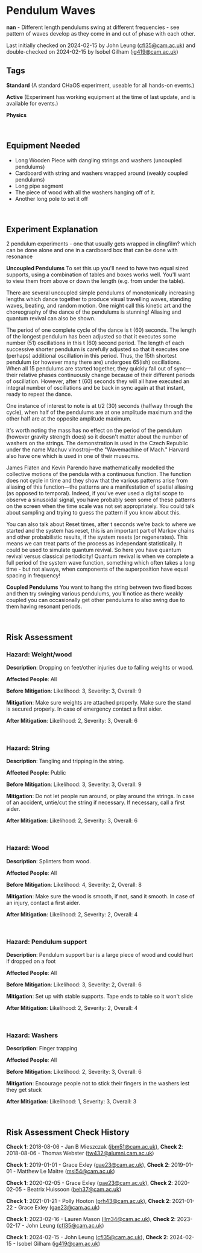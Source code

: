 # Pendulum Waves

**nan** - Different length pendulums swing at different frequencies - see pattern of waves develop as they come in and out of phase with each other.

Last initially checked on 2024-02-15 by John Leung (cfl35@cam.ac.uk) and double-checked on 2024-02-15 by Isobel Gilham (ig419@cam.ac.uk)

## Tags
<!--- Start Tags (DO NOT REMOVE THIS COMMENT) --->

**Standard** (A standard CHaOS experiment, useable for all hands-on events.)

**Active** (Experiment has working equipment at the time of last update, and is available for events.)

**Physics**
<!--- End Tags (DO NOT REMOVE THIS COMMENT) --->

<br/>

## Equipment Needed 
- Long Wooden Piece with dangling strings and washers (uncoupled pendulums)
- Cardboard with string and washers wrapped around (weakly coupled pendulums)
- Long pipe segment
- The piece of wood with all the washers hanging off of it.
- Another long pole to set it off

<br/>

## Experiment Explanation 

2 pendulum experiments - one that usually gets wrapped in clingfilm? which can be done alone and one in a cardboard box that can be done with resonance

**Uncoupled Pendulums**
To set this up you'll need to have two equal sized supports, using a combination of tables and boxes works well. You'll want to view them from above or down the length (e.g. from under the table). 

There are several uncoupled simple pendulums of monotonically increasing lengths which dance together to produce visual travelling waves, standing waves, beating, and random motion. One might call this kinetic art and the choreography of the dance of the pendulums is stunning! Aliasing and quantum revival can also be shown.

The period of one complete cycle of the dance is t (60) seconds. The length of the longest pendulum has been adjusted so that it executes some number (51) oscillations in this t (60) second period. The length of each successive shorter pendulum is carefully adjusted so that it executes one (perhaps) additional oscillation in this period. Thus, the 15th shortest pendulum (or however many there are) undergoes 65(ish) oscillations. When all 15 pendulums are started together, they quickly fall out of sync—their relative phases continuously change because of their different periods of oscillation. However, after t (60) seconds they will all have executed an integral number of oscillations and be back in sync again at that instant, ready to repeat the dance.

One instance of interest to note is at t/2 (30) seconds (halfway through the cycle), when half of the pendulums are at one amplitude maximum and the other half are at the opposite amplitude maximum.

It's worth noting the mass has no effect on the period of the pendulum (however gravity strength does) so it doesn't matter about the number of washers on the strings. 
The demonstration is used in the Czech Republic under the name Machuv vlnostroj—the "Wavemachine of Mach." Harvard also have one which is used in one of their museums.

James Flaten and Kevin Parendo have mathematically modelled the collective motions of the pendula with a continuous function. The function does not cycle in time and they show that the various patterns arise from aliasing of this function—the patterns are a manifestation of spatial aliasing (as opposed to temporal). Indeed, if you've ever used a digital scope to observe a sinusoidal signal, you have probably seen some of these patterns on the screen when the time scale was not set appropriately. You could talk about sampling and trying to guess the pattern if you know about this.

You can also talk about Reset times, after t seconds we're back to where we started and the system has reset, this is an important part of Markov chains and other probabilistic results, if the system resets (or regenerates). This means we can treat parts of the process as independant statistically. It could be used to simulate quantum revival. So here you have quantum revival versus classical periodicity! Quantum revival is when we complete a full period of the system wave function, something which often takes a long time - but not always, when components of the superposition have equal spacing in frequency!

**Coupled Pendulums**
You want to hang the string between two fixed boxes and then try swinging various pendulums, you'll notice as there weakly coupled you can occasionally get other pendulums to also swing due to them having resonant periods. 



<br/>

## Risk Assessment

### **Hazard**: Weight/wood

**Description**: Dropping on feet/other injuries due to falling weights or wood.

**Affected People**: All

**Before Mitigation**: Likelihood: 3, Severity: 3, Overall: 9

**Mitigation**: Make sure weights are attached properly.
Make sure the stand is secured properly.
In case of emergency contact a first aider.

**After Mitigation**: Likelihood: 2, Severity: 3, Overall: 6

<br/>

### **Hazard**: String

**Description**: Tangling and tripping in the string.

**Affected People**: Public

**Before Mitigation**: Likelihood: 3, Severity: 3, Overall: 9

**Mitigation**: Do not let people run around, or play around the strings.
In case of an accident, untie/cut the string if necessary. If necessary, call a first aider.

**After Mitigation**: Likelihood: 2, Severity: 3, Overall: 6

<br/>

### **Hazard**: Wood

**Description**: Splinters from wood.

**Affected People**: All

**Before Mitigation**: Likelihood: 4, Severity: 2, Overall: 8

**Mitigation**: Make sure the wood is smooth, if not, sand it smooth.
In case of an injury, contact a first aider.

**After Mitigation**: Likelihood: 2, Severity: 2, Overall: 4

<br/>

### **Hazard**: Pendulum support

**Description**: Pendulum support bar is a large piece of wood and could hurt if dropped on a foot

**Affected People**: All

**Before Mitigation**: Likelihood: 3, Severity: 2, Overall: 6

**Mitigation**: Set up with stable supports. Tape ends to table so it won't slide

**After Mitigation**: Likelihood: 2, Severity: 2, Overall: 4

<br/>

### **Hazard**: Washers

**Description**: Finger trapping

**Affected People**: All

**Before Mitigation**: Likelihood: 2, Severity: 3, Overall: 6

**Mitigation**: Encourage people not to stick their fingers in the washers lest they get stuck

**After Mitigation**: Likelihood: 1, Severity: 3, Overall: 3

<br/>

## Risk Assessment Check History 

**Check 1**: 2018-08-06 - Jan B Mieszczak (jbm51@cam.ac.uk), **Check 2**: 2018-08-06 - Thomas Webster (tw432@alumni.cam.ac.uk)

**Check 1**: 2019-01-01 - Grace Exley (gae23@cam.ac.uk), **Check 2**: 2019-01-01 - Matthew Le Maitre (msl54@cam.ac.uk)

**Check 1**: 2020-02-05 - Grace Exley (gae23@cam.ac.uk), **Check 2**: 2020-02-05 - Beatrix Huissoon (beh37@cam.ac.uk)

**Check 1**: 2021-01-21 - Polly Hooton (prh43@cam.ac.uk), **Check 2**: 2021-01-22 - Grace Exley (gae23@cam.ac.uk)

**Check 1**: 2023-02-16 - Lauren Mason (llm34@cam.ac.uk), **Check 2**: 2023-02-17 - John Leung (cfl35@cam.ac.uk)

**Check 1**: 2024-02-15 - John Leung (cfl35@cam.ac.uk), **Check 2**: 2024-02-15 - Isobel Gilham (ig419@cam.ac.uk)
